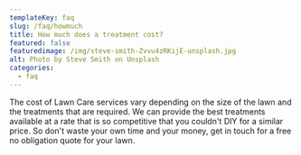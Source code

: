 ```yaml
---
templateKey: faq
slug: /faq/howmuch
title: How much does a treatment cost?
featured: false
featuredimage: /img/steve-smith-Zvvu4zRKijE-unsplash.jpg
alt: Photo by Steve Smith on Unsplash
categories:
  - faq
---
```



The cost of Lawn Care services vary depending on the size of the lawn and the treatments that are required. We can provide the best treatments available at a rate that is so competitive that you couldn't DIY for a similar price. So don't waste your own time and your money, get in touch for a free no obligation quote for your lawn.